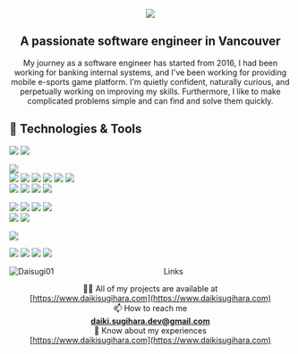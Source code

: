 <p align="center">
  <img src="https://user-images.githubusercontent.com/37020406/179347627-6d56ff24-227c-4e8b-a1fb-cf25ac7c3715.png" />
</p>

<h2 align="center">A passionate software engineer in Vancouver</h3>
<p align="center">My journey as a software engineer has started from 2016, I had been working for banking internal systems, and I've been working for providing mobile e-sports game platform. I'm quietly confident, naturally curious, and perpetually working on improving my skills. Furthermore, I like to make complicated problems simple and can find and solve them quickly.</p>


## 🔧 Technologies & Tools
![](https://img.shields.io/badge/OS-Linux-informational?style=flat&logo=linux&logoColor=white&color=70A4FC)
![](https://img.shields.io/badge/OS-WindowsServer-informational?style=flat&logo=linux&logoColor=white&color=70A4FC)  

![](https://img.shields.io/badge/Code-Swift-informational?style=flat&logo=swift&logoColor=white&color=E31D6E)  
![](https://img.shields.io/badge/Code-Go-informational?style=flat&logo=go&logoColor=white&color=E31D6E)
![](https://img.shields.io/badge/Code-JavaScript-informational?style=flat&logo=javascript&logoColor=white&color=E31D6E)
![](https://img.shields.io/badge/Code-React-informational?style=flat&logo=react&logoColor=white&color=E31D6E)
![](https://img.shields.io/badge/Code-Next.js-informational?style=flat&logo=next.js&logoColor=white&color=E31D6E)
![](https://img.shields.io/badge/Code-HTML-informational?style=flat&logo=html5&logoColor=white&color=E31D6E)
![](https://img.shields.io/badge/Code-CSS-informational?style=flat&logo=css3&logoColor=white&color=E31D6E)  
![](https://img.shields.io/badge/Code-Java-informational?style=flat&logo=java&logoColor=white&color=E31D6E)
![](https://img.shields.io/badge/Code-Golang-informational?style=flat&logo=go&logoColor=white&color=E31D6E)
![](https://img.shields.io/badge/Code-VB.net-informational?style=flat&logo=.net&logoColor=white&color=E31D6E)
![](https://img.shields.io/badge/Code-Python-informational?style=flat&logo=python&logoColor=white&color=E31D6E)

![](https://img.shields.io/badge/Database-MicrosoftSQLServer-informational?style=flat&logo=microsoft-sqL-server&logoColor=white&color=BB42F6)
![](https://img.shields.io/badge/Database-DB2-informational?style=flat&logo=db2&logoColor=white&color=BB42F6)
![](https://img.shields.io/badge/Database-MySQL-informational?style=flat&logo=mysql&logoColor=white&color=BB42F6)
![](https://img.shields.io/badge/Database-AmazonDynamoDB-informational?style=flat&logo=amazon-dynamodb&logoColor=white&color=BB42F6)  
![](https://img.shields.io/badge/Database-GoogleCloudSpanner-informational?style=flat&logo=google-cloud-spanner&logoColor=white&color=BB42F6)
![](https://img.shields.io/badge/Other-Firestore-informational?style=flat&logo=firebase&logoColor=white&color=FFA500)

![](https://img.shields.io/badge/CICD-GitHubActions-informational?style=flat&logo=githubactions&logoColor=white&color=FAF628)  


![](https://img.shields.io/badge/Other-GCP-informational?style=flat&logo=google-cloud&logoColor=white&color=FFA500)
![](https://img.shields.io/badge/Other-AWS-informational?style=flat&logo=amazon-aws&logoColor=white&color=FFA500)
![](https://img.shields.io/badge/Other-Vercel-informational?style=flat&logo=vercel&logoColor=white&color=FFA500)
![](https://img.shields.io/badge/Other-Heroku-informational?style=flat&logo=heroku&logoColor=white&color=FFA500)

<div align="center">
<img align="left" src="https://github-readme-stats.vercel.app/api?username=DaiSugi01&theme=tokyonight&show_icons=true&count_private=true" alt="Daisugi01" />

<p>Links</p>

👨‍💻&nbsp;All of my projects are available at<br>[https://www.daikisugihara.com](https://www.daikisugihara.com)<br>
📫&nbsp;How to reach me<br>**daiki.sugihara.dev@gmail.com**<br>
📄&nbsp;Know about my experiences<br>[https://www.daikisugihara.com](https://www.daikisugihara.com)

</div>
